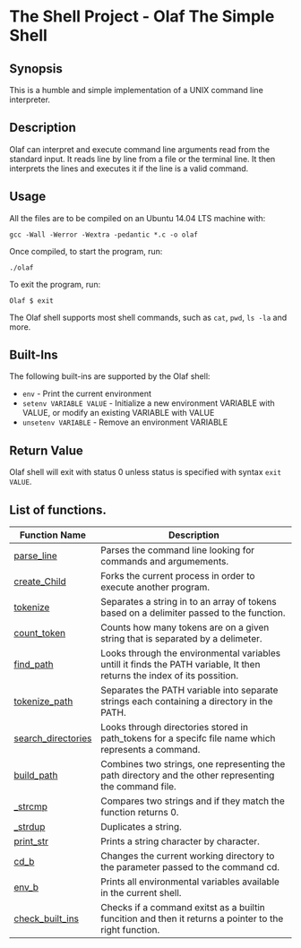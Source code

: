 # The Shell Project - Olaf The Simple Shell

## Synopsis
This is a humble and simple implementation of a UNIX command line interpreter.

## Description
Olaf can interpret and execute command line arguments read from the standard input. It reads line by line from a file or the terminal line. It then interprets the lines and executes it if the line is a valid command.

## Usage
All the files are to be compiled on an Ubuntu 14.04 LTS machine with:    
```
gcc -Wall -Werror -Wextra -pedantic *.c -o olaf
```  
  
Once compiled, to start the program, run:    
```
./olaf
```  
  
To exit the program, run:  
```
Olaf $ exit
```  
  
The Olaf shell supports most shell commands, such as ```cat```, ```pwd```, ```ls -la``` and more.  

## Built-Ins  
The following built-ins are supported by the Olaf shell:   
  
+ ```env``` - Print the current environment    
+ ```setenv VARIABLE VALUE``` - Initialize  a new environment VARIABLE  with VALUE, or modify an existing VARIABLE with VALUE  
+ ```unsetenv VARIABLE``` - Remove an environment VARIABLE   

## Return Value  
Olaf shell will exit with status 0 unless status is specified with syntax ```exit VALUE```.  

## List of functions.

| Function Name | Description |
|---------------- | -----------|
|[parse_line](https://github.com/stvngrcia/simple_shell/blob/master/parsing_functions.c)    | Parses the command line looking for commands and argumements.|
|[create_Child](https://github.com/stvngrcia/simple_shell/blob/master/parsing_functions.c) | Forks the current process in order to execute another program.|
|[tokenize](https://github.com/stvngrcia/simple_shell/blob/master/parsing_functions.c) | Separates a string in to an array of tokens based on a delimiter passed to the function. |
|[count_token](https://github.com/stvngrcia/simple_shell/blob/master/parsing_functions.c) | Counts how many tokens are on a given string that is separated by a delimeter. |
|[find_path](https://github.com/stvngrcia/simple_shell/blob/master/find_path.c)|Looks through the environmental variables untill it finds the PATH variable, It then returns the index of its possition.|
|[tokenize_path](https://github.com/stvngrcia/simple_shell/blob/master/find_path.c) | Separates the PATH variable into separate strings each containing a directory in the PATH. |
|[search_directories](https://github.com/stvngrcia/simple_shell/blob/master/find_path.c) | Looks through directories stored in path_tokens for a specifc file name which represents a command. |
|[build_path](https://github.com/stvngrcia/simple_shell/blob/master/find_path.c) | Combines two strings, one representing the path directory and the other representing the command file. |
|[_strcmp](https://github.com/stvngrcia/simple_shell/blob/master/hbtlib.c) | Compares two strings and if they match the function returns 0.|
|[_strdup](https://github.com/stvngrcia/simple_shell/blob/master/hbtlib.c) | Duplicates a string.|
|[print_str](https://github.com/stvngrcia/simple_shell/blob/master/hbtlib.c)| Prints a string character by character.|
|[cd_b](https://github.com/stvngrcia/simple_shell/blob/master/builtins.c) | Changes the current working directory to the parameter passed to the command cd. |
|[env_b](https://github.com/stvngrcia/simple_shell/blob/master/builtins.c) | Prints all environmental variables available in the current shell.
|[check_built_ins](https://github.com/stvngrcia/simple_shell/blob/master/builtins.c) | Checks if a command exitst as a builtin funcition and then it returns a pointer to the right function.|

